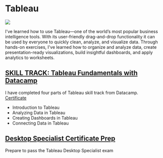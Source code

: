 # Tableau 
<a href="https://public.tableau.com/profile/minji.kim2364#!/" target="_blank">
  <img src=https://img.shields.io/badge/-tableau-E97627?style=for-the-badge&logo=tableau&logoColor=white />
</a>

I've learned how to use Tableau—one of the world’s most popular business intelligence tools. 
With its user-friendly drag-and-drop functionality it can be used by everyone to quickly clean, analyze, and visualize data.
Through hands-on exercises, I've learned how to organize and analyze data, create presentation-ready visualizations, build insightful dashboards, and apply analytics to worksheets. 

## [SKILL TRACK: Tableau Fundamentals with Datacamp](https://github.com/minji-mia/Tableau/tree/main/Datacamp)

I have completed four parts of Tableau skill track from Datacamp. [Certificate](https://github.com/minji-mia/Tableau/blob/main/Datacamp/Datacamp%20Certificate/Tableau%20Fundamentals%20Track%20certificate.pdf)

- Introduction to Tableau
- Analyzing Data in Tableau
- Creating Dashboards in Tableau
- Connecting Data in Tableau

## [Desktop Specialist Certificate Prep](https://github.com/minji-mia/Tableau/tree/main/Desktop%20Specialist%20Certificate%20Prep)
Prepare to pass the Tableau Desktop Specialist exam 
